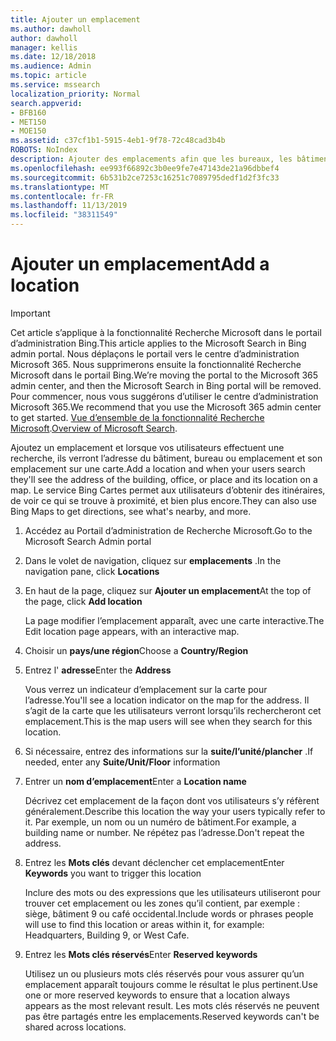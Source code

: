 ```yaml
---
title: Ajouter un emplacement
ms.author: dawholl
author: dawholl
manager: kellis
ms.date: 12/18/2018
ms.audience: Admin
ms.topic: article
ms.service: mssearch
localization_priority: Normal
search.appverid:
- BFB160
- MET150
- MOE150
ms.assetid: c37cf1b1-5915-4eb1-9f78-72c48cad3b4b
ROBOTS: NoIndex
description: Ajouter des emplacements afin que les bureaux, les bâtiments et les autres espaces de travail de votre organisation apparaissent dans vos résultats de travail Microsoft Search
ms.openlocfilehash: ee993f66892c3b0ee9fe7e47143de21a96dbbef4
ms.sourcegitcommit: 6b531b2ce7253c16251c7089795dedf1d2f3fc33
ms.translationtype: MT
ms.contentlocale: fr-FR
ms.lasthandoff: 11/13/2019
ms.locfileid: "38311549"
---
```

# <a name="add-a-location"></a><span data-ttu-id="c624a-103">Ajouter un emplacement</span><span class="sxs-lookup"><span data-stu-id="c624a-103">Add a location</span></span>

> [!IMPORTANT]
> <span data-ttu-id="c624a-104">Cet article s’applique à la fonctionnalité Recherche Microsoft dans le portail d’administration Bing.</span><span class="sxs-lookup"><span data-stu-id="c624a-104">This article applies to the Microsoft Search in Bing admin portal.</span></span> <span data-ttu-id="c624a-105">Nous déplaçons le portail vers le centre d’administration Microsoft 365. Nous supprimerons ensuite la fonctionnalité Recherche Microsoft dans le portail Bing.</span><span class="sxs-lookup"><span data-stu-id="c624a-105">We’re moving the portal to the Microsoft 365 admin center, and then the Microsoft Search in Bing portal will be removed.</span></span> <span data-ttu-id="c624a-106">Pour commencer, nous vous suggérons d’utiliser le centre d’administration Microsoft 365.</span><span class="sxs-lookup"><span data-stu-id="c624a-106">We recommend that you use the Microsoft 365 admin center to get started.</span></span> <span data-ttu-id="c624a-107">[Vue d’ensemble de la fonctionnalité Recherche Microsoft](overview-microsoft-search.md).</span><span class="sxs-lookup"><span data-stu-id="c624a-107">[Overview of Microsoft Search](overview-microsoft-search.md).</span></span>
    
<span data-ttu-id="c624a-108">Ajoutez un emplacement et lorsque vos utilisateurs effectuent une recherche, ils verront l’adresse du bâtiment, bureau ou emplacement et son emplacement sur une carte.</span><span class="sxs-lookup"><span data-stu-id="c624a-108">Add a location and when your users search they'll see the address of the building, office, or place and its location on a map.</span></span> <span data-ttu-id="c624a-109">Le service Bing Cartes permet aux utilisateurs d’obtenir des itinéraires, de voir ce qui se trouve à proximité, et bien plus encore.</span><span class="sxs-lookup"><span data-stu-id="c624a-109">They can also use Bing Maps to get directions, see what's nearby, and more.</span></span>
  
1. <span data-ttu-id="c624a-110">Accédez au Portail d’administration de Recherche Microsoft.</span><span class="sxs-lookup"><span data-stu-id="c624a-110">Go to the Microsoft Search Admin portal</span></span>
    
2. <span data-ttu-id="c624a-111">Dans le volet de navigation, cliquez sur **emplacements** .</span><span class="sxs-lookup"><span data-stu-id="c624a-111">In the navigation pane, click **Locations**</span></span>
    
3. <span data-ttu-id="c624a-112">En haut de la page, cliquez sur **Ajouter un emplacement**</span><span class="sxs-lookup"><span data-stu-id="c624a-112">At the top of the page, click **Add location**</span></span>
    
    <span data-ttu-id="c624a-113">La page modifier l’emplacement apparaît, avec une carte interactive.</span><span class="sxs-lookup"><span data-stu-id="c624a-113">The Edit location page appears, with an interactive map.</span></span>
    
4. <span data-ttu-id="c624a-114">Choisir un **pays/une région**</span><span class="sxs-lookup"><span data-stu-id="c624a-114">Choose a **Country/Region**</span></span>
    
5. <span data-ttu-id="c624a-115">Entrez l' **adresse**</span><span class="sxs-lookup"><span data-stu-id="c624a-115">Enter the **Address**</span></span>
    
    <span data-ttu-id="c624a-116">Vous verrez un indicateur d’emplacement sur la carte pour l’adresse.</span><span class="sxs-lookup"><span data-stu-id="c624a-116">You'll see a location indicator on the map for the address.</span></span> <span data-ttu-id="c624a-117">Il s’agit de la carte que les utilisateurs verront lorsqu’ils rechercheront cet emplacement.</span><span class="sxs-lookup"><span data-stu-id="c624a-117">This is the map users will see when they search for this location.</span></span>
    
6. <span data-ttu-id="c624a-118">Si nécessaire, entrez des informations sur la **suite/l’unité/plancher** .</span><span class="sxs-lookup"><span data-stu-id="c624a-118">If needed, enter any **Suite/Unit/Floor** information</span></span> 
    
7. <span data-ttu-id="c624a-119">Entrer un **nom d’emplacement**</span><span class="sxs-lookup"><span data-stu-id="c624a-119">Enter a **Location name**</span></span>
    
    <span data-ttu-id="c624a-120">Décrivez cet emplacement de la façon dont vos utilisateurs s’y réfèrent généralement.</span><span class="sxs-lookup"><span data-stu-id="c624a-120">Describe this location the way your users typically refer to it.</span></span> <span data-ttu-id="c624a-121">Par exemple, un nom ou un numéro de bâtiment.</span><span class="sxs-lookup"><span data-stu-id="c624a-121">For example, a building name or number.</span></span> <span data-ttu-id="c624a-122">Ne répétez pas l’adresse.</span><span class="sxs-lookup"><span data-stu-id="c624a-122">Don't repeat the address.</span></span>
    
8. <span data-ttu-id="c624a-123">Entrez les **Mots clés** devant déclencher cet emplacement</span><span class="sxs-lookup"><span data-stu-id="c624a-123">Enter **Keywords** you want to trigger this location</span></span> 
    
    <span data-ttu-id="c624a-124">Inclure des mots ou des expressions que les utilisateurs utiliseront pour trouver cet emplacement ou les zones qu’il contient, par exemple : siège, bâtiment 9 ou café occidental.</span><span class="sxs-lookup"><span data-stu-id="c624a-124">Include words or phrases people will use to find this location or areas within it, for example: Headquarters, Building 9, or West Cafe.</span></span>
    
9. <span data-ttu-id="c624a-125">Entrez les **Mots clés réservés**</span><span class="sxs-lookup"><span data-stu-id="c624a-125">Enter **Reserved keywords**</span></span>
    
    <span data-ttu-id="c624a-126">Utilisez un ou plusieurs mots clés réservés pour vous assurer qu’un emplacement apparaît toujours comme le résultat le plus pertinent.</span><span class="sxs-lookup"><span data-stu-id="c624a-126">Use one or more reserved keywords to ensure that a location always appears as the most relevant result.</span></span> <span data-ttu-id="c624a-127">Les mots clés réservés ne peuvent pas être partagés entre les emplacements.</span><span class="sxs-lookup"><span data-stu-id="c624a-127">Reserved keywords can't be shared across locations.</span></span>

  

